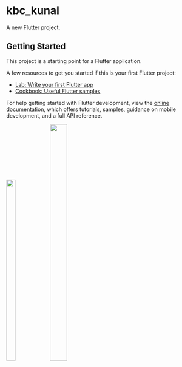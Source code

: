 # kbc_kunal

A new Flutter project.

## Getting Started

This project is a starting point for a Flutter application.

A few resources to get you started if this is your first Flutter project:

- [Lab: Write your first Flutter app](https://docs.flutter.dev/get-started/codelab)
- [Cookbook: Useful Flutter samples](https://docs.flutter.dev/cookbook)

For help getting started with Flutter development, view the
[online documentation](https://docs.flutter.dev/), which offers tutorials,
samples, guidance on mobile development, and a full API reference.
<p>
          
<img src="https://user-images.githubusercontent.com/119474574/219550652-92fbb21c-929f-4076-beef-a99e12141786.png" width=22% height=35%>

<img src="https://user-images.githubusercontent.com/119474574/218451155-9d6947cf-646d-478e-ae73-72d7746cbec1.png" width=30% height=40%> 
</p>

